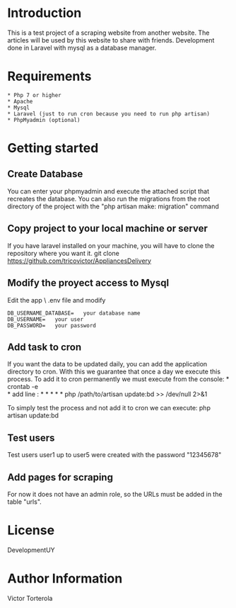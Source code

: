 # Introduction

This is a test project of a scraping website from another website. The articles will be used by this website to share with friends. Development done in Laravel with mysql as a database manager. 

# Requirements

	* Php 7 or higher
	* Apache
	* Mysql
	* Laravel (just to run cron because you need to run php artisan)
	* PhpMyadmin (optional)

# Getting started

## Create Database

You can enter your phpmyadmin and execute the attached script that recreates the database. You can also run the migrations from the root directory of the project with the "php artisan make: migration" command

## Copy project to your local machine or server

If you have laravel installed on your machine, you will have to clone the repository where you want it.
git clone https://github.com/tricovictor/AppliancesDelivery

## Modify the proyect access to Mysql

Edit the app \ .env file and modify

	DB_USERNAME_DATABASE=   your database name
	DB_USERNAME=   your user
	DB_PASSWORD=   your password

## Add task to cron

If you want the data to be updated daily, you can add the application directory to cron. With this we guarantee that once a day we execute this process.
To add it to cron permanently we must execute from the console: 
	* crontab -e  
	* add line : * * * * * php /path/to/artisan update:bd >> /dev/null 2>&1

To simply test the process and not add it to cron we can execute:  php artisan update:bd 

## Test users

Test users user1 up to user5 were created with the password "12345678"

## Add pages for scraping

For now it does not have an admin role, so the URLs must be added in the table "urls".

# License

DevelopmentUY

# Author Information

Victor Torterola
